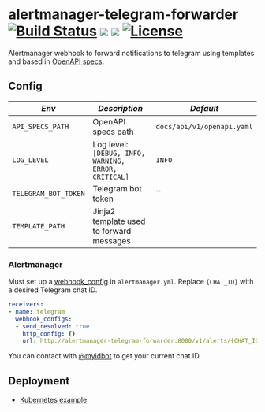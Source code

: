 # alertmanager-telegram-forwarder [![Build Status](https://travis-ci.org/pando85/alertmanager-telegram-forwarder.svg?branch=master)](https://travis-ci.org/pando85/alertmanager-telegram-forwarder)  [![](https://images.microbadger.com/badges/image/pando85/alertmanager-telegram-forwarder.svg)](https://cloud.docker.com/repository/docker/pando85/alertmanager-telegram-forwarder) [![](https://images.microbadger.com/badges/version/pando85/alertmanager-telegram-forwarder.svg)](https://cloud.docker.com/repository/docker/pando85/alertmanager-telegram-forwarder) [![License](https://img.shields.io/github/license/pando85/alertmanager-telegram-forwarder.svg)](https://github.com/pando85/alertmanager-telegram-forwarder/blob/master/LICENSE)

Alertmanager webhook to forward notifications to telegram using templates and based in [OpenAPI specs](docs/api/v1/openapi.yaml).

## Config

| *Env* | *Description* | *Default* |
|---------|---------------|-----------|
|`API_SPECS_PATH`| OpenAPI specs path | `docs/api/v1/openapi.yaml` |
|`LOG_LEVEL`| Log level: `[DEBUG, INFO, WARNING, ERROR, CRITICAL]`| `INFO` |
|`TELEGRAM_BOT_TOKEN`| Telegram bot token | `` |
|`TEMPLATE_PATH`| Jinja2 template used to forward messages | | `forwarder/resources/templates/default.j2` |

### Alertmanager

Must set up a [webhook_config](https://prometheus.io/docs/alerting/configuration/#webhook_config) in `alertmanager.yml`. Replace `{CHAT_ID}` with a desired Telegram chat ID.

```yaml
receivers:
- name: telegram
  webhook_configs:
  - send_resolved: true
    http_config: {}
    url: http://alertmanager-telegram-forwarder:8080/v1/alerts/{CHAT_ID}
```

You can contact with [@myidbot](https://telegram.me/myidbot) to get your current chat ID.

## Deployment

- [Kubernetes example](k8s/example.yml)
